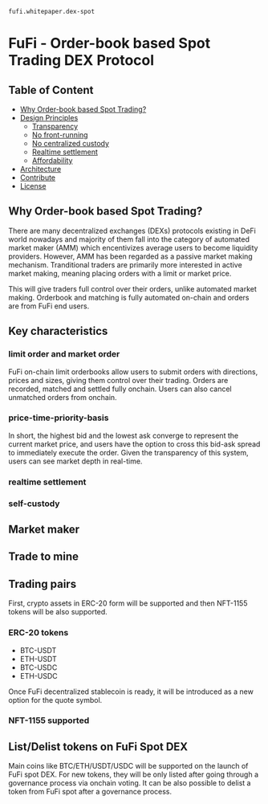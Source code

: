 
`fufi.whitepaper.dex-spot`

# FuFi - Order-book based Spot Trading DEX Protocol

## Table of Content
  - [Why Order-book based Spot Trading?](#why-spot-trading)
  - [Design Principles](#design-principles)
    - [Transparency](#transparency)
    - [No front-running](#no-front-running)
    - [No centralized custody](#no-centralized-custody)
    - [Realtime settlement](#realtime-settlement)
    - [Affordability](#affordablity)
  - [Architecture](#architecture)
  - [Contribute](#contribute)
  - [License](#license)
  
## Why Order-book based Spot Trading?

There are many decentralized exchanges (DEXs) protocols existing in DeFi world nowadays and majority of them fall into the category of automated market maker (AMM) which encentivizes average users to become liquidity providers. However, AMM has been regarded as a passive market making mechanism. Tranditional traders are primarily more interested in active market making, meaning placing orders with a limit or market price.

This will give traders full control over their orders, unlike automated market making. Orderbook and matching is fully automated on-chain and orders are
from FuFi end users.

## Key characteristics
### limit order and market order
FuFi on-chain limit orderbooks allow users to submit orders with directions, prices and sizes, giving them control over their trading. Orders are recorded, matched and settled fully onchain. Users can also cancel unmatched orders from onchain.

### price-time-priority-basis
In short, the highest bid and the lowest ask converge to represent the current market price, and users have the option to cross this bid-ask spread to immediately execute the order. Given the transparency of this system, users can see market depth in real-time.
 
### realtime settlement
### self-custody


## Market maker

## Trade to mine

## Trading pairs

First, crypto assets in ERC-20 form will be supported and then NFT-1155 tokens will be also supported.

### ERC-20 tokens
  - BTC-USDT
  - ETH-USDT
  - BTC-USDC
  - ETH-USDC
  
Once FuFi decentralized stablecoin is ready, it will be introduced as a new option for the quote symbol.

### NFT-1155 supported

## List/Delist tokens on FuFi Spot DEX

Main coins like BTC/ETH/USDT/USDC will be supported on the launch of FuFi spot DEX. For new tokens, they will be only listed after going through a governance process via onchain voting. It can be also possible to delist a token from FuFi spot after a governance process.
